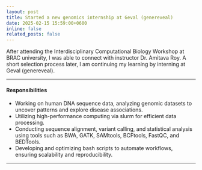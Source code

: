 ```yaml
---
layout: post
title: Started a new genomics internship at Geval (genereveal)
date: 2025-02-15 15:59:00+0600
inline: false
related_posts: false
---
```


After attending the Interdisciplinary Computational Biology Workshop at BRAC university, I was able to connect with instructor Dr. Amitava Roy. A short selection process later, I am continuing my learning by interning at Geval (genereveal).

---

#### Responsibilities

<ul>
    <li>Working on human DNA sequence data, analyzing genomic datasets to uncover patterns and explore disease associations.</li>
    <li>Utilizing high-performance computing via slurm for efficient data processing.</li>
    <li>Conducting sequence alignment, variant calling, and statistical analysis using tools such as BWA, GATK, SAMtools, BCFtools, FastQC, and BEDTools. </li>
    <li>Developing and optimizing bash scripts to automate workflows, ensuring scalability and reproducibility.</li>
</ul>

---



